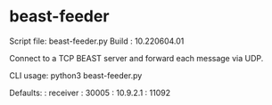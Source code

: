 # beast-feeder
Script file: beast-feeder.py
Build      : 10.220604.01

Connect to a TCP BEAST server and forward each message via UDP.

CLI usage: python3 beast-feeder.py <receiver host> <receiver port> <destination host> <destination port>

Defaults:
<receiver host>   : receiver
<receiver port>   : 30005
<destination host>: 10.9.2.1
<destination port>: 11092
